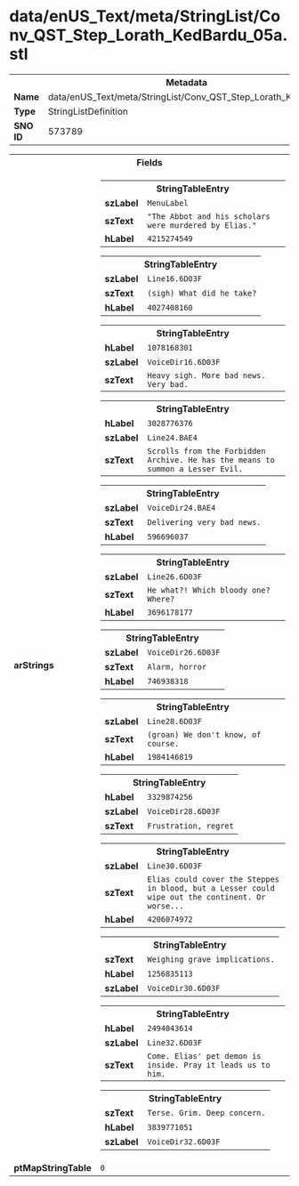 <h1>data/enUS_Text/meta/StringList/Conv_QST_Step_Lorath_KedBardu_05a.stl</h1><table><tr><th colspan="100%">Metadata</th></tr><tr><td><b>Name</b></td><td>data/enUS_Text/meta/StringList/Conv_QST_Step_Lorath_KedBardu_05a.stl</td></tr><tr><td><b>Type</b></td><td>StringListDefinition</td></tr><tr><td><b>SNO ID</b></td><td>573789</td></tr></table>

<table><tr><th colspan="100%">Fields</th></tr><tr><td><b>arStrings</b></td><td><table><tr><th colspan="100%">StringTableEntry</th></tr><tr><td><b>szLabel</b></td><td><code>MenuLabel</code></td></tr><tr><td><b>szText</b></td><td><code>"The Abbot and his scholars were murdered by Elias."</code></td></tr><tr><td><b>hLabel</b></td><td><code>4215274549</code></td></tr></table>


<table><tr><th colspan="100%">StringTableEntry</th></tr><tr><td><b>szLabel</b></td><td><code>Line16.6D03F</code></td></tr><tr><td><b>szText</b></td><td><code>(sigh) What did he take?</code></td></tr><tr><td><b>hLabel</b></td><td><code>4027408160</code></td></tr></table>


<table><tr><th colspan="100%">StringTableEntry</th></tr><tr><td><b>hLabel</b></td><td><code>1078168301</code></td></tr><tr><td><b>szLabel</b></td><td><code>VoiceDir16.6D03F</code></td></tr><tr><td><b>szText</b></td><td><code>Heavy sigh. More bad news. Very bad.</code></td></tr></table>


<table><tr><th colspan="100%">StringTableEntry</th></tr><tr><td><b>hLabel</b></td><td><code>3028776376</code></td></tr><tr><td><b>szLabel</b></td><td><code>Line24.BAE4</code></td></tr><tr><td><b>szText</b></td><td><code>Scrolls from the Forbidden Archive. He has the means to summon a Lesser Evil.</code></td></tr></table>


<table><tr><th colspan="100%">StringTableEntry</th></tr><tr><td><b>szLabel</b></td><td><code>VoiceDir24.BAE4</code></td></tr><tr><td><b>szText</b></td><td><code>Delivering very bad news.</code></td></tr><tr><td><b>hLabel</b></td><td><code>596696037</code></td></tr></table>


<table><tr><th colspan="100%">StringTableEntry</th></tr><tr><td><b>szLabel</b></td><td><code>Line26.6D03F</code></td></tr><tr><td><b>szText</b></td><td><code>He what?! Which bloody one? Where?</code></td></tr><tr><td><b>hLabel</b></td><td><code>3696178177</code></td></tr></table>


<table><tr><th colspan="100%">StringTableEntry</th></tr><tr><td><b>szLabel</b></td><td><code>VoiceDir26.6D03F</code></td></tr><tr><td><b>szText</b></td><td><code>Alarm, horror</code></td></tr><tr><td><b>hLabel</b></td><td><code>746938318</code></td></tr></table>


<table><tr><th colspan="100%">StringTableEntry</th></tr><tr><td><b>szLabel</b></td><td><code>Line28.6D03F</code></td></tr><tr><td><b>szText</b></td><td><code>(groan) We don't know, of course.</code></td></tr><tr><td><b>hLabel</b></td><td><code>1984146819</code></td></tr></table>


<table><tr><th colspan="100%">StringTableEntry</th></tr><tr><td><b>hLabel</b></td><td><code>3329874256</code></td></tr><tr><td><b>szLabel</b></td><td><code>VoiceDir28.6D03F</code></td></tr><tr><td><b>szText</b></td><td><code>Frustration, regret</code></td></tr></table>


<table><tr><th colspan="100%">StringTableEntry</th></tr><tr><td><b>szLabel</b></td><td><code>Line30.6D03F</code></td></tr><tr><td><b>szText</b></td><td><code>Elias could cover the Steppes in blood, but a Lesser could wipe out the continent. Or worse...</code></td></tr><tr><td><b>hLabel</b></td><td><code>4206074972</code></td></tr></table>


<table><tr><th colspan="100%">StringTableEntry</th></tr><tr><td><b>szText</b></td><td><code>Weighing grave implications.</code></td></tr><tr><td><b>hLabel</b></td><td><code>1256835113</code></td></tr><tr><td><b>szLabel</b></td><td><code>VoiceDir30.6D03F</code></td></tr></table>


<table><tr><th colspan="100%">StringTableEntry</th></tr><tr><td><b>hLabel</b></td><td><code>2494043614</code></td></tr><tr><td><b>szLabel</b></td><td><code>Line32.6D03F</code></td></tr><tr><td><b>szText</b></td><td><code>Come. Elias' pet demon is inside. Pray it leads us to him.</code></td></tr></table>


<table><tr><th colspan="100%">StringTableEntry</th></tr><tr><td><b>szText</b></td><td><code>Terse. Grim. Deep concern.</code></td></tr><tr><td><b>hLabel</b></td><td><code>3839771051</code></td></tr><tr><td><b>szLabel</b></td><td><code>VoiceDir32.6D03F</code></td></tr></table>


</td></tr><tr><td><b>ptMapStringTable</b></td><td><code>0</code></td></tr></table>

